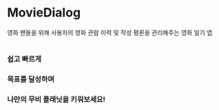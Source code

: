 # MovieDialog

영화 팬들을 위해 사용자의 영화 관람 이력 및 작성 평론을 관리해주는 영화 일기 앱
# 
#
### 쉽고 빠르게
### 목표를 달성하며
### 나만의 무비 플래닛을 키워보세요!
